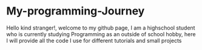# My-programming-Journey
Hello kind stranger!, welcome to my github page, I am a highschool student who is currently studying Programming as an outside of school hobby, here I will provide all the code I use for different tutorials and small projects
